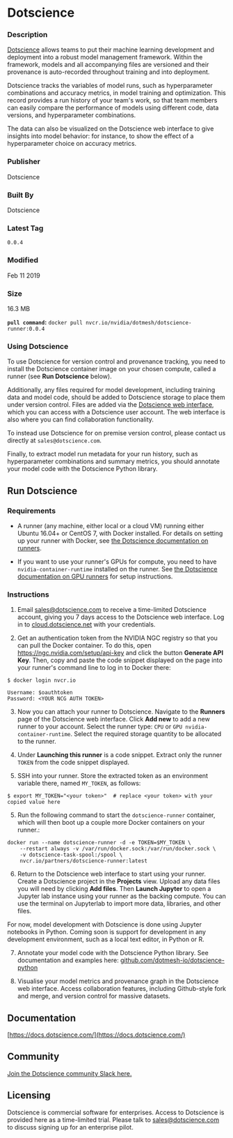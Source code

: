 # Dotscience

### Description
[Dotscience](https://dotscience.com/) allows teams to put their machine learning development and deployment into a robust model management framework. Within the framework, models and all accompanying files are versioned and their provenance is auto-recorded throughout training and into deployment. 

Dotscience tracks the variables of model runs, such as hyperparameter combinations and accuracy metrics, in model training and optimization. This record provides a run history of your team's work, so that team members can easily compare the performance of models using different code, data versions, and hyperparameter combinations. 

The data can also be visualized on the Dotscience web interface to give insights into model behavior: for instance, to show the effect of a hyperparameter choice on accuracy metrics.

### Publisher
Dotscience

### Built By
Dotscience

### Latest Tag
`0.0.4`

### Modified
 Feb 11 2019
### Size
 16.3 MB


**`pull command`:** `docker pull nvcr.io/nvidia/dotmesh/dotscience-runner:0.0.4`

### Using Dotscience
To use Dotscience for version control and provenance tracking, you need to install the Dotscience container image on your chosen compute, called a runner (see **Run Dotscience** below). 

Additionally, any files required for model development, including training data and model code, should be added to Dotscience storage to place them under version control. Files are added via the [Dotscience web interface](https://cloud.dotscience.net), which you can access with a Dotscience user account. The web interface is also where you can find collaboration functionality.

To instead use Dotscience for on premise version control, please contact us directly at `sales@dotscience.com`.

Finally, to extract model run metadata for your run history, such as hyperparameter combinations and summary metrics, you should annotate your model code with the Dotscience Python library. 


## Run Dotscience
### Requirements
* A runner (any machine, either local or a cloud VM) running either Ubuntu 16.04+ or CentOS 7, with Docker installed. 
For details on setting up your runner with Docker, see [the Dotscience documentation on runners](https://docs.dotscience.com/setup/#2-set-up-your-runner).

* If you want to use your runner's GPUs for compute, you need to have `nvidia-container-runtime` installed on the runner. See [the Dotscience documentation on GPU runners](https://docs.dotscience.com/setup/expose-gpus-on-your-runner/) for setup instructions.


### Instructions


1. Email sales@dotscience.com to receive a time-limited Dotscience account, giving you 7 days access to the Dotscience web interface. Log in to [cloud.dotscience.net](https://cloud.dotscience.net) with your credentials.

2. Get an authentication token from the NVIDIA NGC registry so that you can pull the Docker container. To do this, open https://ngc.nvidia.com/setup/api-key and click the button **Generate API Key**. Then, copy and paste the code snippet displayed on the page into your runner's command line to log in to Docker there: 

```
$ docker login nvcr.io

Username: $oauthtoken
Password: <YOUR NCG AUTH TOKEN>
```


3. Now you can attach your runner to Dotscience. Navigate to the **Runners** page of the Dotscience web interface. Click **Add new** to add a new runner to your account.  Select the runner type: `CPU` or `GPU nvidia-container-runtime`. Select the required storage quantity to be allocated to the runner.

4.  Under **Launching this runner** is a code snippet. Extract only the runner `TOKEN` from the code snippet displayed.

4. SSH into your runner. Store the extracted token as an environment variable there, named `MY_TOKEN`, as follows:

```
$ export MY_TOKEN="<your token>"  # replace <your token> with your copied value here
```

5.  Run the following command to start the `dotscience-runner` container, which will then boot up a couple more Docker containers on your runner.:

```
docker run --name dotscience-runner -d -e TOKEN=$MY_TOKEN \
    --restart always -v /var/run/docker.sock:/var/run/docker.sock \
    -v dotscience-task-spool:/spool \
    nvcr.io/partners/dotscience-runner:latest 
```
  

6. Return to the Dotscience web interface to start using your runner. Create a Dotscience project in the **Projects** view. Upload any data files you will need by clicking **Add files**.  Then **Launch Jupyter** to open a Jupyter lab instance using your runner as the backing compute. You can use the terminal on Jupyterlab to import more data, libraries, and other files.

For now, model development with Dotscience is done using Jupyter notebooks in Python. Coming soon is support for development in any development environment, such as a local text editor, in Python or R.

7. Annotate your model code with the Dotscience Python library. See documentation and examples here: [github.com/dotmesh-io/dotscience-python](https://github.com/dotmesh-io/dotscience-python)

8. Visualise your model metrics and provenance graph in the Dotscience web interface. Access collaboration features, including Github-style fork and merge, and version control for massive datasets.

## Documentation
[https://docs.dotscience.com/](https://docs.dotscience.com/)

## Community
[Join the Dotscience community Slack here.](https://dotmesh-community.slack.com/join/shared_invite/enQtMjU0NzczMTQ2MDgxLTM0MGJhNDcxNWQ4ZWE0OWMxMTE4NDg4ZmY5ZDRiMmQyYzIwYTIyMWNiYTIxMWMyMGUzNDI5YTc0N2JiMzg5OGE)

## Licensing
Dotscience is commercial software for enterprises. Access to Dotscience is provided here as a time-limited trial. Please talk to sales@dotscience.com to discuss signing up for an enterprise pilot.
